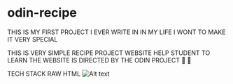 # odin-recipe

THIS IS MY FIRST PROJECT I EVER WRITE IN IN MY LIFE I WONT TO MAKE IT VERY SPECIAL 

THIS IS VERY SIMPLE RECIPE PROJECT WEBSITE HELP STUDENT TO LEARN THE WEBSITE IS DIRECTED BY THE ODIN PROJECT 🍕 🍔

TECH STACK 
RAW HTML 
![Alt text](https://cdn3d.iconscout.com/3d/free/thumb/free-html-3d-logo-download-in-png-blend-fbx-gltf-file-formats--5-five-brand-vol-1-pack-logos-3640299.png?f=webp)
